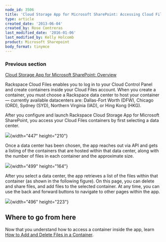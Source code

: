 ```yaml
---
node_id: 3506
title: 'Cloud Storage App for Microsoft SharePoint: Accessing Cloud Files Containers'
type: article
created_date: '2013-06-04'
created_by: Rose Contreras
last_modified_date: '2016-01-06'
last_modified_by: Kelly Holcomb
product: Microsoft Sharepoint
body_format: tinymce
---
```


### Previous section

[Cloud Storage App for Microsoft SharePoint:
Overview](/howto/cloud-storage-app-for-microsoft-sharepoint-overview)

Rackspace Cloud Files enables you to log in to your Cloud Control Panel
and create containers inside your Cloud Files account. When you create a
container, you must choose a Rackspace data center to host your
container &mdash; currently available datacenters are: Dallas-Fort Worth
(DFW), <span>Chicago (ORD), Sydney (SYD), Northern Virginia (IAD), or
Hing Kong (HKG). </span>

After you configure and launch Rackspace Cloud Storage App for Microsoft
SharePoint, you access your Cloud Files containers by first selecting a
data center.

![](https://8026b2e3760e2433679c-fffceaebb8c6ee053c935e8915a3fbe7.ssl.cf2.rackcdn.com/field/image/HKGSharepointCloudStorageCrop.png){width="447"
height="210"}

Once a data center has been chosen, the app reaches out via API and gets
a listing of the containers that are hosted within that data center,
along with the number of files in each container and the approximate
size.

![](https://8026b2e3760e2433679c-fffceaebb8c6ee053c935e8915a3fbe7.ssl.cf2.rackcdn.com/field/image/Fig%20--%20Select%20Container.jpg){width="499"
height="164"}

After you select a data center, the app retrieves a list of the files
within that container (as shown in the following figure). On this page,
you can delete and share files, and add files to the selected container.
At any time, you can use the back and forward buttons to navigate to
other pages within the app.

![](https://8026b2e3760e2433679c-fffceaebb8c6ee053c935e8915a3fbe7.ssl.cf2.rackcdn.com/field/image/Fig%20--%20Select%20Files.jpg.jpeg){width="496"
height="223"}

Where to go from here
---------------------

Now that you understand how to access a container inside the app, learn
[How to Add and Delete Files in a
Container](/howto/cloud-storage-app-for-microsoft-sharepoint-how-to-add-and-delete-files-in-a-container).

